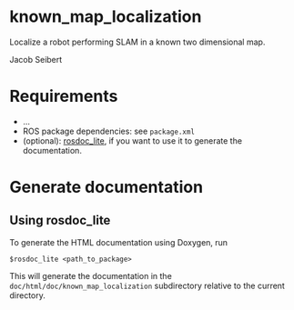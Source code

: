 # known_map_localization

Localize a robot performing SLAM in a known two dimensional map.

Jacob Seibert

# Requirements
- ...
- ROS package dependencies: see `package.xml`
- (optional): [rosdoc_lite](http://wiki.ros.org/rosdoc_lite), if you want to use it to generate the documentation.

# Generate documentation

## Using rosdoc_lite
To generate the HTML documentation using Doxygen, run

    $rosdoc_lite <path_to_package>

This will generate the documentation in the `doc/html/doc/known_map_localization` subdirectory relative to the current directory.
